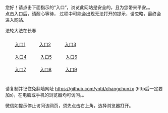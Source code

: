 您好！请点击下面指示的“入口”，浏览此网站是安全的，且为您带来平安。。 <br/>
点击入口后，请耐心等待， 过程中可能会出现无法打开的提示，请忽略，最终会进入网站. </br>

法轮大法在长春<br/>
<div style="padding:10px"><a style="margin:20px" target="_blank" href="https://d15q1vfu06ys5p.cloudfront.net/2Qpsp?argyfcd" id="ccLink1" rel="nofollow">入口1</a> <a target="_blank" style="margin:20px" href="https://d18ri9kzgbz73j.cloudfront.net/2Qpsp?vxzrjaf" id="ccLink2" rel="nofollow">入口2</a> <a style="margin:20px" target="_blank" href="https://d26r1om89ej4a0.cloudfront.net/2Qpsp?sfjdqju" id="ccLink3" rel="nofollow">入口3</a></div>

<div style="padding:10px" ><a style="margin:20px" target="_blank" href="https://d15q1vfu06ys5p.cloudfront.net/2Qpsp?argyfcd" id="ccLink4" rel="nofollow">入口4</a> <a style="margin:20px" href="https://d18ri9kzgbz73j.cloudfront.net/2Qpsp?vxzrjaf" target="_blank" id="ccLink5" rel="nofollow">入口5</a> <a style="margin:20px" href="https://d26r1om89ej4a0.cloudfront.net/2Qpsp?sfjdqju" target="_blank" id="ccLink6" rel="nofollow">入口6</a></div>

<div style="padding:10px"><a style="margin:20px" target="_blank" href="https://d15q1vfu06ys5p.cloudfront.net/2Qpsp?argyfcd" id="ccLink7" rel="nofollow">入口7</a> <a style="margin:20px" href="https://d18ri9kzgbz73j.cloudfront.net/2Qpsp?vxzrjaf" target="_blank" id="ccLink8" rel="nofollow">入口8</a> <a style="margin:20px" target="_blank" href="https://d26r1om89ej4a0.cloudfront.net/2Qpsp?sfjdqju" id="ccLink9" rel="nofollow">入口9</a></div>

<br/>



请复制并记住免翻墙网址 https://github.com/yntd/changchunzx (http后一定要加s)，在电脑或手机的浏览器均可访问。。<br/>

微信如提示停止访问该网页，须先点击右上角，选择浏览器打开。
